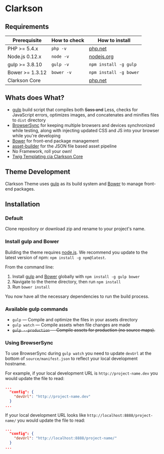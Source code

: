 # Clarkson

## Requirements

| Prerequisite    | How to check | How to install
| --------------- | ------------ | ------------- |
| PHP >= 5.4.x    | `php -v`     | [php.net](http://php.net/manual/en/install.php) |
| Node.js 0.12.x  | `node -v`    | [nodejs.org](http://nodejs.org/) |
| gulp >= 3.8.10  | `gulp -v`    | `npm install -g gulp` |
| Bower >= 1.3.12 | `bower -v`   | `npm install -g bower` |
| Clarkson Core   |              | [php.net](http://php.net/manual/en/install.php) |

## Whats does What?

* [gulp](http://gulpjs.com/) build script that compiles both ~~Sass and~~ Less, checks for JavaScript errors, optimizes images, and concatenates and minifies files to `dist` directory
* [BrowserSync](http://www.browsersync.io/) for keeping multiple browsers and devices synchronized while testing, along with injecting updated CSS and JS into your browser while you're developing
* [Bower](http://bower.io/) for front-end package management
* [asset-builder](https://github.com/austinpray/asset-builder) for the JSON file based asset pipeline
* No Framework, roll your own!
* [Twig Templating cia Clarkson Core](http://twig.sensiolabs.org/)

## Theme Development

Clarkson Theme uses [gulp](http://gulpjs.com/) as its build system and [Bower](http://bower.io/) to manage front-end packages.


## Installation

### Default
Clone repository or download zip and rename to your project's name.

### Install gulp and Bower

Building the theme requires [node.js](http://nodejs.org/download/). We recommend you update to the latest version of npm: `npm install -g npm@latest`.

From the command line:

1. Install [gulp](http://gulpjs.com) and [Bower](http://bower.io/) globally with `npm install -g gulp bower`
2. Navigate to the theme directory, then run `npm install`
3. Run `bower install`

You now have all the necessary dependencies to run the build process.

### Available gulp commands

* `gulp` — Compile and optimize the files in your assets directory
* `gulp watch` — Compile assets when file changes are made  
* ~~`gulp --production` — Compile assets for production (no source maps).~~

### Using BrowserSync

To use BrowserSync during `gulp watch` you need to update `devUrl` at the bottom of `source/manifest.json` to reflect your local development hostname.

For example, if your local development URL is `http://project-name.dev` you would update the file to read:
```json
...
  "config": {
    "devUrl": "http://project-name.dev"
  }
...
```
If your local development URL looks like `http://localhost:8888/project-name/` you would update the file to read:
```json
...
  "config": {
    "devUrl": "http://localhost:8888/project-name/"
  }
...
```

